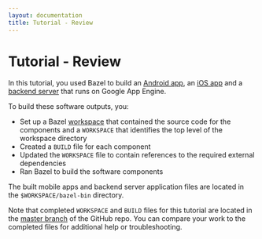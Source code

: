 ```yaml
---
layout: documentation
title: Tutorial - Review
---
```


# Tutorial - Review

In this tutorial, you used Bazel to build an [Android app](android-app.html),
an [iOS app](ios-app.html) and a [backend server](backend-server.html) that runs on
Google App Engine.

To build these software outputs, you:

*   Set up a Bazel [workspace](workspace.html) that contained the source code
    for the components and a `WORKSPACE` that identifies the top level of the
    workspace directory
*   Created a `BUILD` file for each component
*   Updated the `WORKSPACE` file to contain references to the required
    external dependencies
*   Ran Bazel to build the software components

The built mobile apps and backend server application files are located in the
`$WORKSPACE/bazel-bin` directory.

Note that completed `WORKSPACE` and `BUILD` files for this tutorial are located
in the
[master branch](https://github.com/bazelbuild/examples/tree/master/tutorial)
of the GitHub repo. You can compare your work to the completed files for
additional help or troubleshooting.
